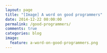 ```yaml
---
layout: page
title: "[Image] A word on good programmers"
date: 2014-12-22 00:00:00
permalink: /good-programmers/
comments: true
categories: blog
image:
  feature: a-word-on-good-programmers.png
---
```

